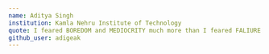 ```yaml
---
name: Aditya Singh 
institution: Kamla Nehru Institute of Technology  
quote: I feared BOREDOM and MEDIOCRITY much more than I feared FALIURE 
github_user: adigeak
---
```

